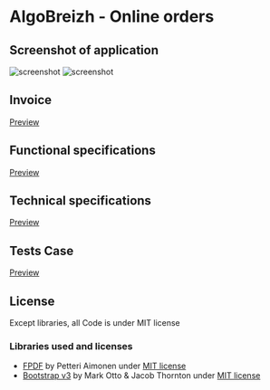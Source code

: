 
# AlgoBreizh - Online orders

## Screenshot of application
![screenshot](https://i.gyazo.com/e4ee2ac9ee839dc2a9ef2f6fd0646c1b.gif)
![screenshot](https://i.gyazo.com/f12ab3c87d77e826d04f4631216d1585.png)
## Invoice
[Preview](https://i.gyazo.com/aa50d7889abfa27187737c13536d970d.png)
## Functional specifications 
[Preview](https://github.com/AzzRun/AlgoBreizh/raw/master/documentation/Analyse/Spécifications_fonctionnelles.docx)

## Technical specifications 
[Preview](https://github.com/AzzRun/AlgoBreizh/raw/master/documentation/Analyse/Spécifications_fonctionnelles.docx)

## Tests Case
[Preview](https://github.com/AzzRun/AlgoBreizh/raw/master/documentation/Analyse/Algobreizh_Tests.xlsx)

## License
Except libraries, all Code is under MIT license

### Libraries used and licenses
- [FPDF](https://github.com/Setasign/FPDF) by Petteri Aimonen <jpa at nanopb.mail.kapsi.fi> under [MIT license](https://github.com/Setasign/FPDF/blob/master/license.txt) 
 - [Bootstrap v3](https://github.com/twbs/bootstrap) by Mark Otto & Jacob Thornton under [MIT license](https://github.com/twbs/bootstrap/blob/v4-dev/LICENSE) 
